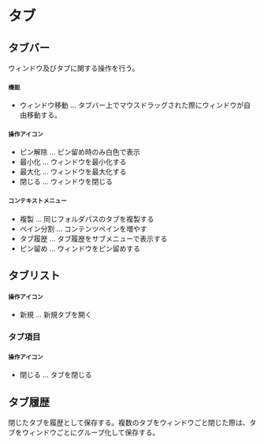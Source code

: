 # タブ

## タブバー

ウィンドウ及びタブに関する操作を行う。

#### `機能`

- ウィンドウ移動 ... タブバー上でマウスドラッグされた際にウィンドウが自由移動する。

#### `操作アイコン`

- ピン解除 ... ピン留め時のみ白色で表示
- 最小化 ... ウィンドウを最小化する
- 最大化 ... ウィンドウを最大化する
- 閉じる ... ウィンドウを閉じる

#### `コンテキストメニュー`

- 複製 ... 同じフォルダパスのタブを複製する
- ペイン分割 ... コンテンツペインを増やす
- タブ履歴 ... タブ履歴をサブメニューで表示する
- ピン留め ... ウィンドウをピン留めする

## タブリスト

#### `操作アイコン`

- 新規 ... 新規タブを開く

### タブ項目

#### `操作アイコン`

- 閉じる ... タブを閉じる

## タブ履歴

閉じたタブを履歴として保存する。複数のタブをウィンドウごと閉じた際は、タブをウィンドウごとにグループ化して保存する。
